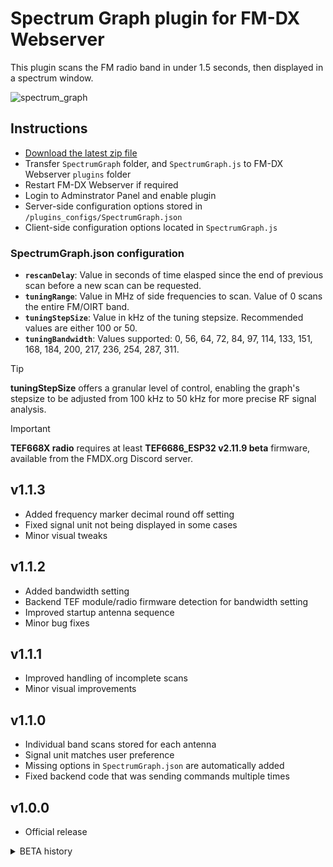 # Spectrum Graph plugin for FM-DX Webserver

This plugin scans the FM radio band in under 1.5 seconds, then displayed in a spectrum window.

![spectrum_graph](https://github.com/user-attachments/assets/e1383c27-2e29-4231-b8d3-a9d70c469944)

## Instructions

* [Download the latest zip file](https://github.com/AmateurAudioDude/FM-DX-Webserver-Plugin-Spectrum-Graph/archive/refs/heads/main.zip)
* Transfer `SpectrumGraph` folder, and `SpectrumGraph.js` to FM-DX Webserver `plugins` folder
* Restart FM-DX Webserver if required
* Login to Adminstrator Panel and enable plugin
* Server-side configuration options stored in `/plugins_configs/SpectrumGraph.json`
* Client-side configuration options located in `SpectrumGraph.js`

### **SpectrumGraph.json configuration**
 
- **`rescanDelay`**: Value in seconds of time elasped since the end of previous scan before a new scan can be requested.   
- **`tuningRange`**: Value in MHz of side frequencies to scan. Value of 0 scans the entire FM/OIRT band.   
- **`tuningStepSize`**: Value in kHz of the tuning stepsize. Recommended values are either 100 or 50.   
- **`tuningBandwidth`**: Values supported: 0, 56, 64, 72, 84, 97, 114, 133, 151, 168, 184, 200, 217, 236, 254, 287, 311.   

> [!TIP]
> **tuningStepSize** offers a granular level of control, enabling the graph's stepsize to be adjusted from 100 kHz to 50 kHz for more precise RF signal analysis.

> [!IMPORTANT]
> **TEF668X radio** requires at least **TEF6686_ESP32 v2.11.9 beta** firmware, available from the FMDX.org Discord server.

v1.1.3
------
* Added frequency marker decimal round off setting
* Fixed signal unit not being displayed in some cases
* Minor visual tweaks

v1.1.2
------
* Added bandwidth setting
* Backend TEF module/radio firmware detection for bandwidth setting
* Improved startup antenna sequence
* Minor bug fixes

v1.1.1
------
* Improved handling of incomplete scans
* Minor visual improvements

v1.1.0
------
* Individual band scans stored for each antenna
* Signal unit matches user preference
* Missing options in `SpectrumGraph.json` are automatically added
* Fixed backend code that was sending commands multiple times

v1.0.0
------
* Official release

<details>
  <summary>BETA history</summary>

v1.0.0b10
------
* Added tooltips
* Backend code improvements

v1.0.0b9
--------
* Fixed webpage movement while using mouse scroll wheel
* Fixed tooltip element alignment

v1.0.0b8
--------
* Added fixed/dynamic vertical graph button
* Added ability to use mouse scroll wheel to tune
* Fixed tooltip causing scrollbars

v1.0.0b7
--------
* Added user configurable graph smoothing option
* Added retry delay option to configuration
* Added check for update option
* Configured plugin to not open while signal graph is hidden
* Minor visual fixes

v1.0.0b6
--------
* Added configuration file
* Visual improvements and fixes

v1.0.0b5
--------
* Create graph on page load if data exists
* Minor fixes

v1.0.0b4
--------
* Fixed slight flicker that might occur

v1.0.0b3
--------
* Added configurable graph smoothing option

v1.0.0b2
--------
* Graph output fix for TEF radio firmware

v1.0.0b1
--------
* First beta release

</details>
